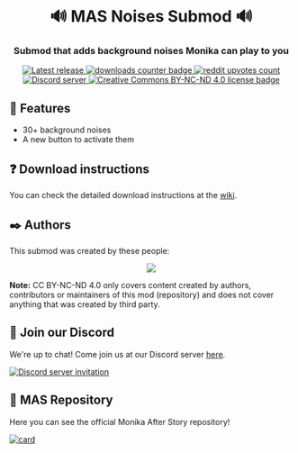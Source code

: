 <h1 align="center">🔊 MAS Noises Submod 🔊</h1>
<h3 align="center">Submod that adds background noises Monika can play to you</h3>

<p align="center">
  <a href="https://github.com/my-otter-self/mas_noises/releases/latest">
    <img alt="Latest release" src="https://img.shields.io/github/v/release/my-otter-self/mas_noises">
  </a>
    <a href="https://github.com/my-otter-self/MAS_noises/releases/latest">
    <img alt="downloads counter badge" src="https://img.shields.io/github/downloads/my-otter-self/MAS_noises/total">
  </a>
   <a href="https://www.reddit.com/r/MASFandom/comments/wthmfc/noises_submod_v100_release/">
    <img alt="reddit upvotes count" src="https://img.shields.io/badge/dynamic/json?label=%F0%9D%97%8B%2Fmasfandom%20post&query=%24[0].data.children[0].data.score&suffix=%20upvotes&url=https%3A%2F%2Fwww.reddit.com%2Fr%2FMASFandom%2Fcomments%2Fwthmfc%2Fnoises_submod_v100_release.json&logo=reddit&style=social">
  </a>
  <a href="https://mon.icu/discord">
    <img alt="Discord server" src="https://discordapp.com/api/guilds/970747033071804426/widget.png?style=shield">
  </a>
  <a href="https://github.com/my-otter-self/mas_noises/blob/main/LICENSE.txt">
    <img alt="Creative Commons BY-NC-ND 4.0 license badge" src="https://img.shields.io/badge/License-CC_BY--NC--ND_4.0-lightgrey.svg">
  </a>
</p>

## 🌟 Features

  * 30+ background noises
  * A new button to activate them


## ❓ Download instructions

You can check the detailed download instructions at the [wiki](https://github.com/my-otter-self/mas_noises/wiki/%E2%9D%93-Download-instructions).


## ✒️ Authors

This submod was created by these people:

<p align="center">
  <a href="https://github.com/my-otter-self/mas_noises/graphs/contributors">
    <img src="https://contrib.rocks/image?repo=my-otter-self/mas_noises&max=6" />
  </a>
</p>

**Note:** CC BY-NC-ND 4.0 only covers content created by authors, contributors or maintainers of this mod (repository) and does not cover
anything that was created by third party.


## 💬 Join our Discord

We're up to chat! Come join us at our Discord server [here](https://mon.icu/discord).

[![Discord server invitation](https://discordapp.com/api/guilds/970747033071804426/widget.png?style=banner3)](https://mon.icu/discord)

## 💚 MAS Repository
Here you can see the official Monika After Story repository!

[![card](https://github-readme-stats.vercel.app/api/pin/?username=Monika-After-Story&repo=MonikaModDev)](https://github.com/Monika-After-Story/MonikaModDev)
